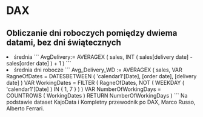 # DAX
## Obliczanie dni roboczych pomiędzy dwiema datami, bez dni świątecznych
<li> średnia
```
AvgDelivery:=
AVERAGEX ( sales, INT ( sales[delivery date] - sales[order date] ) + 1 )
```
<li> średnia dni robocze
```
Avg_Delivery_WD :=
AVERAGEX (
    sales,
    VAR RagneOfDates =
        DATESBETWEEN ( 'calendar1'[Date], [order date], [delivery date] )
    VAR WorkingDates =
        FILTER ( RagneOfDates, NOT ( WEEKDAY ( 'calendar1'[Date] ) IN { 1, 7 } ) )
    VAR NumberOfWorkingDays =
        COUNTROWS ( WorkingDates )
    RETURN
        NumberOfWorkingDays
)
```
Na podstawie dataset KajoData i Kompletny przewodnik po DAX, Marco Russo, Alberto Ferrari.
